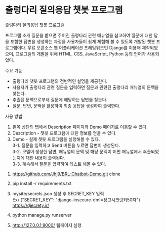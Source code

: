 # 출렁다리 질의응답 챗봇 프로그램
출렁다리 질의응답 챗봇 프로그램

프로그램 소개
질문을 받으면 주어진 출렁다리 관련 매뉴얼을 참고하여 질문에 대한 답을 포함한 답변을 생성하는 과정을 사용자들이 쉽게 체험해 볼 수 있도록 개발된 챗봇 프로그램이다. 무료 오픈소스 웹 어플리케이션 프레임워크인 Django를 이용해 제작되었으며, 프로그램의 개발을 위해 HTML, CSS, JavaScript, Python 등의 언어가 사용되었다. <br>

주요 기능
- 출렁다리 챗봇 프로그램의 전반적인 설명을 제공한다. <br>
- 사용자가 출렁다리 관련 질문을 입력하면 질문과 관련된 출렁다리 매뉴얼의 문맥을 찾는다. <br>
- 추출된 문맥으로부터 질문에 해당하는 답변을 찾는다. <br>
- 질문, 답변, 문맥을 활용하여 최종 응답을 생성하여 출력한다. <br>

사용 방법
1. 왼쪽 상단의 탭에서 Description 페이지와 Demo 페이지로 이동할 수 있다. <br>
2. Description - 챗봇 프로그램에 대한 정보를 얻을 수 있다. <br>
3. Demo - 실제 챗봇 프로그램을 실행해볼 수 있다. <br>
3-1. 질문을 입력하고 Send 버튼을 누르면 답변이 생성된다. <br>
3-2. 모델이 생성한 답변, 매뉴얼의 문맥 및 해당 문맥이 어떤 매뉴얼에서 추출되었는지에 대한 내용이 출력된다. <br>
3-3. 계속해서 질문을 입력하여 테스트 해볼 수 있다. <br>


1) https://github.com/Jhj9/BRL-Chatbot-Demo.git clone<br>

2) pip install -r requirements.txt<br>

3) mysite/secrets.json 생성 후 SECRET_KEY 입력 <br>
  Ex) {"SECRET_KEY": "django-insecure-dml=장고시크릿키50자"} <br>
  https://djecrety.ir/

4) python manage.py runserver<br>

5) http://127.0.0.1:8000/ 웹페이지 실행
